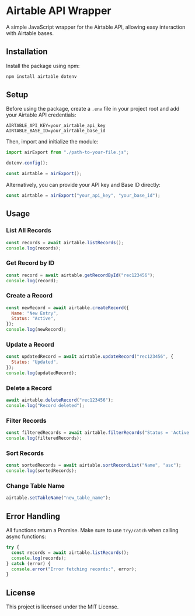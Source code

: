 # Airtable API Wrapper

A simple JavaScript wrapper for the Airtable API, allowing easy interaction with Airtable bases.

## Installation

Install the package using npm:

```sh
npm install airtable dotenv
```

## Setup

Before using the package, create a `.env` file in your project root and add your Airtable API credentials:

```env
AIRTABLE_API_KEY=your_airtable_api_key
AIRTABLE_BASE_ID=your_airtable_base_id
```

Then, import and initialize the module:

```javascript
import airExport from "./path-to-your-file.js";

dotenv.config();

const airtable = airExport();
```

Alternatively, you can provide your API key and Base ID directly:

```javascript
const airtable = airExport("your_api_key", "your_base_id");
```

## Usage

### List All Records

```javascript
const records = await airtable.listRecords();
console.log(records);
```

### Get Record by ID

```javascript
const record = await airtable.getRecordById("rec123456");
console.log(record);
```

### Create a Record

```javascript
const newRecord = await airtable.createRecord({
  Name: "New Entry",
  Status: "Active",
});
console.log(newRecord);
```

### Update a Record

```javascript
const updatedRecord = await airtable.updateRecord("rec123456", {
  Status: "Updated",
});
console.log(updatedRecord);
```

### Delete a Record

```javascript
await airtable.deleteRecord("rec123456");
console.log("Record deleted");
```

### Filter Records

```javascript
const filteredRecords = await airtable.filterRecords("Status = 'Active'");
console.log(filteredRecords);
```

### Sort Records

```javascript
const sortedRecords = await airtable.sortRecordList("Name", "asc");
console.log(sortedRecords);
```

### Change Table Name

```javascript
airtable.setTableName("new_table_name");
```

## Error Handling

All functions return a Promise. Make sure to use `try/catch` when calling async functions:

```javascript
try {
  const records = await airtable.listRecords();
  console.log(records);
} catch (error) {
  console.error("Error fetching records:", error);
}
```

## License

This project is licensed under the MIT License.
